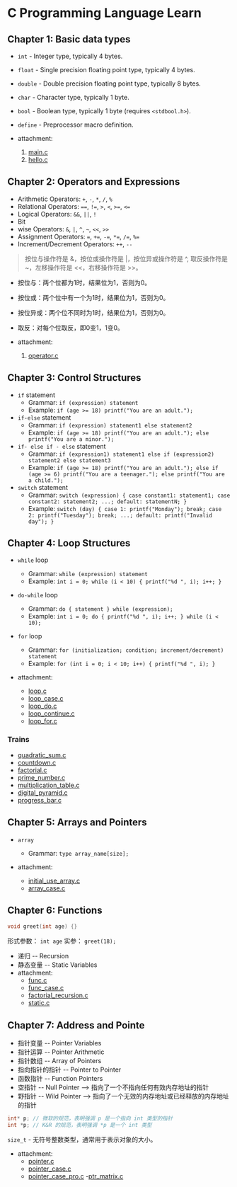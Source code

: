 # C Programming Language Learn

## Chapter 1: Basic data types

- `int` - Integer type, typically 4 bytes.
- `float` - Single precision floating point type, typically 4 bytes.
- `double` - Double precision floating point type, typically 8 bytes.
- `char` - Character type, typically 1 byte.
- `bool` - Boolean type, typically 1 byte (requires `<stdbool.h>`).
- `define` - Preprocessor macro definition.

- attachment:
    1. [main.c](main.c)
    2. [hello.c](hello.c)

## Chapter 2: Operators and Expressions

- Arithmetic Operators: `+`, `-`, `*`, `/`, `%`
- Relational Operators: `==`, `!=`, `>`, `<`, `>=`, `<=`
- Logical Operators: `&&`, `||`, `!`
- Bit
- wise Operators: `&`, `|`, `^`, `~`, `<<`, `>>`
- Assignment Operators: `=`, `+=`, `-=`, `*=`, `/=`, `%=`
- Increment/Decrement Operators: `++`, `--`

> 按位与操作符是 &，按位或操作符是 |，按位异或操作符是 ^, 取反操作符是 ~，左移操作符是 <<，右移操作符是 >>。

- 按位与：两个位都为1时，结果位为1，否则为0。
- 按位或：两个位中有一个为1时，结果位为1，否则为0。
- 按位异或：两个位不同时为1时，结果位为1，否则为0。
- 取反：对每个位取反，即0变1，1变0。

- attachment:
    1. [operator.c](operator.c)

## Chapter 3: Control Structures

- `if` statement
  - Grammar: `if (expression) statement`
  - Example: `if (age >= 18) printf("You are an adult.");`
- `if-else` statement
  - Grammar: `if (expression) statement1 else statement2`
  - Example: `if (age >= 18) printf("You are an adult."); else printf("You are a minor.");`
- `if- else if - else` statement
  - Grammar: `if (expression1) statement1 else if (expression2) statement2 else statement3`
  - Example: `if (age >= 18) printf("You are an adult."); else if (age >= 6) printf("You are a teenager."); else printf("You are a child.");`
- `switch` statement
  - Grammar: `switch (expression) { case constant1: statement1; case constant2: statement2; ...; default: statementN; }`
  - Example: `switch (day) { case 1: printf("Monday"); break; case 2: printf("Tuesday"); break; ...; default: printf("Invalid day"); }`

## Chapter 4: Loop Structures

- `while` loop
  - Grammar: `while (expression) statement`
  - Example: `int i = 0; while (i < 10) { printf("%d ", i); i++; }`

- `do-while` loop
  - Grammar: `do { statement } while (expression);`
  - Example: `int i = 0; do { printf("%d ", i); i++; } while (i < 10);`

- `for` loop
  - Grammar: `for (initialization; condition; increment/decrement) statement`
  - Example: `for (int i = 0; i < 10; i++) { printf("%d ", i); }`

- attachment:
  - [loop.c](loop.c)
  - [loop_case.c](loop_case.c)
  - [loop_do.c](loop_do.c)
  - [loop_continue.c](loop_continue.c)
  - [loop_for.c](loop_for.c)

### Trains

- [quadratic_sum.c](./trains/quadratic_sum.c)
- [countdown.c](./trains/countdown.c)
- [factorial.c](./trains/factorial.c)
- [prime_number.c](./trains/prime_number.c)
- [multiplication_table.c](./trains/multiplication_table.c)
- [digital_pyramid.c](./trains/digital_pyramid.c)
- [progress_bar.c](./trains/progress_bar.c)

## Chapter 5: Arrays and Pointers

- `array`
  - Grammar: `type array_name[size];`

- attachment:
  - [initial_use_array.c](initial_use_array.c)
  - [array_case.c](./trains/array_case.c)

## Chapter 6: Functions

```c
void greet(int age) {}
```

形式参数： `int age`
实参： `greet(18);`

- 递归 -- Recursion
- 静态变量 -- Static Variables
- attachment:
  - [func.c](func.c)
  - [func_case.c](./trains/func_case.c)
  - [factorial_recursion.c](./trains/factorial_recursion.c)
  - [static.c](static.c)

## Chapter 7: Address and Pointe

- 指针变量 -- Pointer Variables
- 指针运算 -- Pointer Arithmetic
- 指针数组 -- Array of Pointers
- 指向指针的指针 -- Pointer to Pointer
- 函数指针 -- Function Pointers
- 空指针 -- Null Pointer --> 指向了一个不指向任何有效内存地址的指针
- 野指针 -- Wild Pointer --> 指向了一个无效的内存地址或已经释放的内存地址的指针

```c
int* p; // 微软的规范，表明强调 p 是一个指向 int 类型的指针
int *p; // K&R 的规范，表明强调 *p 是一个 int 类型
```

`size_t` - 无符号整数类型，通常用于表示对象的大小。

- attachment:
  - [pointer.c](pointer.c)
  - [pointer_case.c](./trains/pointer_case.c)
  - [pointer_case_pro.c](./trains/pointer_case_pro.c)
  -[ptr_matrix.c](./trains/ptr_matrix.c)

